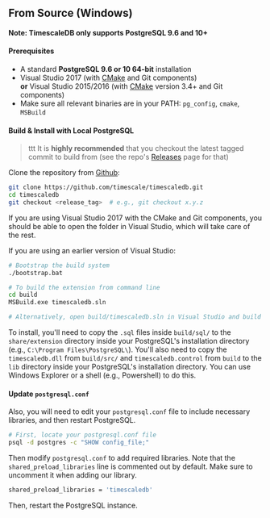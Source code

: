 ## From Source (Windows) <a id="installation-source"></a>

**Note: TimescaleDB only supports PostgreSQL 9.6 and 10+**

#### Prerequisites

- A standard **PostgreSQL 9.6 or 10 64-bit** installation
- Visual Studio 2017 (with [CMake][] and Git components)  
  **or** Visual Studio 2015/2016 (with [CMake][] version 3.4+ and Git components)
- Make sure all relevant binaries are in your PATH: `pg_config`, `cmake`, `MSBuild`

#### Build & Install with Local PostgreSQL
>ttt It is **highly recommended** that you checkout the latest
tagged commit to build from (see the repo's [Releases][github-releases] page for that)

Clone the repository from [Github][github-timescale]:

```bash
git clone https://github.com/timescale/timescaledb.git
cd timescaledb
git checkout <release_tag>  # e.g., git checkout x.y.z
```

If you are using Visual Studio 2017 with the CMake and Git components,
you should be able to open the folder in Visual Studio, which will take
care of the rest.

If you are using an earlier version of Visual Studio:
```bash
# Bootstrap the build system
./bootstrap.bat

# To build the extension from command line
cd build
MSBuild.exe timescaledb.sln

# Alternatively, open build/timescaledb.sln in Visual Studio and build
```

To install, you'll need to copy the `.sql` files inside `build/sql/`
to the `share/extension` directory inside your PostgreSQL's installation
directory (e.g., `C:\Program Files\PostgreSQL\`). You'll also need to copy
the `timescaledb.dll` from `build/src/` and `timescaledb.control` from
`build` to the `lib` directory inside your PostgreSQL's installation
directory. You can use Windows Explorer or a shell (e.g., Powershell)
to do this.

#### Update `postgresql.conf`

Also, you will need to edit your `postgresql.conf` file to include
necessary libraries, and then restart PostgreSQL.

```bash
# First, locate your postgresql.conf file
psql -d postgres -c "SHOW config_file;"
```

Then modify `postgresql.conf` to add required libraries.  Note that
the `shared_preload_libraries` line is commented out by default.
Make sure to uncomment it when adding our library.

```bash
shared_preload_libraries = 'timescaledb'
```

Then, restart the PostgreSQL instance.

[CMake]: https://cmake.org/
[github-timescale]: https://github.com/timescale/timescaledb
[github-releases]: https://github.com/timescale/timescaledb/releases
